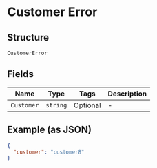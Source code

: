 
# Customer Error

## Structure

`CustomerError`

## Fields

| Name | Type | Tags | Description |
|  --- | --- | --- | --- |
| `Customer` | `string` | Optional | - |

## Example (as JSON)

```json
{
  "customer": "customer8"
}
```

